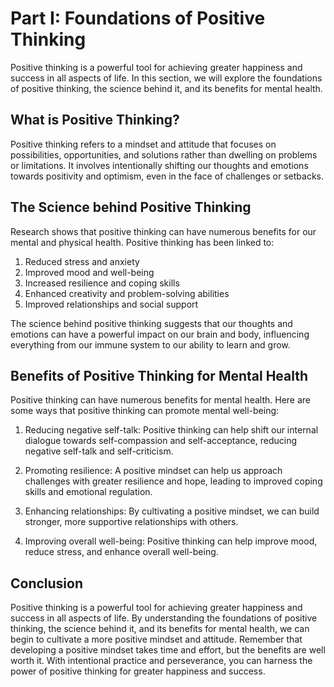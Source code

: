 Part I: Foundations of Positive Thinking
========================================

Positive thinking is a powerful tool for achieving greater happiness and success in all aspects of life. In this section, we will explore the foundations of positive thinking, the science behind it, and its benefits for mental health.

What is Positive Thinking?
--------------------------

Positive thinking refers to a mindset and attitude that focuses on possibilities, opportunities, and solutions rather than dwelling on problems or limitations. It involves intentionally shifting our thoughts and emotions towards positivity and optimism, even in the face of challenges or setbacks.

The Science behind Positive Thinking
------------------------------------

Research shows that positive thinking can have numerous benefits for our mental and physical health. Positive thinking has been linked to:

1. Reduced stress and anxiety
2. Improved mood and well-being
3. Increased resilience and coping skills
4. Enhanced creativity and problem-solving abilities
5. Improved relationships and social support

The science behind positive thinking suggests that our thoughts and emotions can have a powerful impact on our brain and body, influencing everything from our immune system to our ability to learn and grow.

Benefits of Positive Thinking for Mental Health
-----------------------------------------------

Positive thinking can have numerous benefits for mental health. Here are some ways that positive thinking can promote mental well-being:

1. Reducing negative self-talk: Positive thinking can help shift our internal dialogue towards self-compassion and self-acceptance, reducing negative self-talk and self-criticism.

2. Promoting resilience: A positive mindset can help us approach challenges with greater resilience and hope, leading to improved coping skills and emotional regulation.

3. Enhancing relationships: By cultivating a positive mindset, we can build stronger, more supportive relationships with others.

4. Improving overall well-being: Positive thinking can help improve mood, reduce stress, and enhance overall well-being.

Conclusion
----------

Positive thinking is a powerful tool for achieving greater happiness and success in all aspects of life. By understanding the foundations of positive thinking, the science behind it, and its benefits for mental health, we can begin to cultivate a more positive mindset and attitude. Remember that developing a positive mindset takes time and effort, but the benefits are well worth it. With intentional practice and perseverance, you can harness the power of positive thinking for greater happiness and success.
